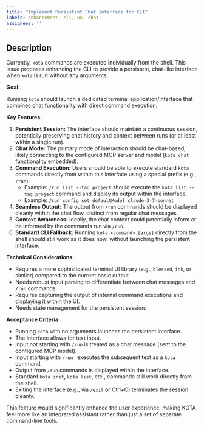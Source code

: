 ```yaml
---
title: "Implement Persistent Chat Interface for CLI"
labels: enhancement, cli, ux, chat
assignees: ''
---
```


## Description

Currently, `kota` commands are executed individually from the shell. This issue proposes enhancing the CLI to provide a persistent, chat-like interface when `kota` is run without any arguments.

**Goal:**

Running `kota` should launch a dedicated terminal application/interface that combines chat functionality with direct command execution.

**Key Features:**

1.  **Persistent Session:** The interface should maintain a continuous session, potentially preserving chat history and context between runs (or at least within a single run).
2.  **Chat Mode:** The primary mode of interaction should be chat-based, likely connecting to the configured MCP server and model (`kota chat` functionality embedded).
3.  **Command Execution:** Users should be able to execute standard `kota` commands directly from within this interface using a special prefix (e.g., `/run`).
    *   Example: `/run list --tag project` should execute the `kota list --tag project` command and display its output within the interface.
    *   Example: `/run config set defaultModel claude-3-7-sonnet`
4.  **Seamless Output:** The output from `/run` commands should be displayed cleanly within the chat flow, distinct from regular chat messages.
5.  **Context Awareness:** Ideally, the chat context could potentially inform or be informed by the commands run via `/run`.
6.  **Standard CLI Fallback:** Running `kota <command> [args]` directly from the shell should still work as it does now, without launching the persistent interface.

**Technical Considerations:**

*   Requires a more sophisticated terminal UI library (e.g., `blessed`, `ink`, or similar) compared to the current basic output.
*   Needs robust input parsing to differentiate between chat messages and `/run` commands.
*   Requires capturing the output of internal command executions and displaying it within the UI.
*   Needs state management for the persistent session.

**Acceptance Criteria:**

*   Running `kota` with no arguments launches the persistent interface.
*   The interface allows for text input.
*   Input not starting with `/run` is treated as a chat message (sent to the configured MCP model).
*   Input starting with `/run ` executes the subsequent text as a `kota` command.
*   Output from `/run` commands is displayed within the interface.
*   Standard `kota init`, `kota list`, etc., commands still work directly from the shell.
*   Exiting the interface (e.g., via `/exit` or Ctrl+C) terminates the session cleanly.

This feature would significantly enhance the user experience, making KOTA feel more like an integrated assistant rather than just a set of separate command-line tools.
